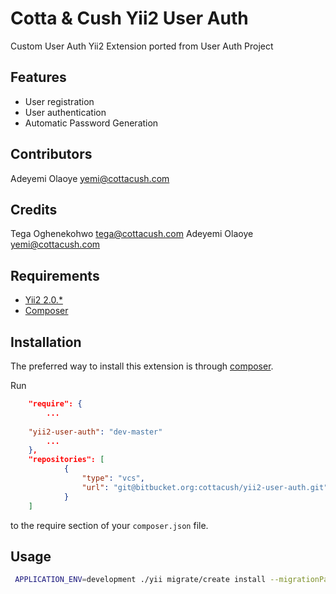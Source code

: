 Cotta & Cush Yii2 User Auth
===========================
Custom User Auth Yii2 Extension ported from User Auth Project

Features
--------
* User registration
* User authentication
* Automatic Password Generation

Contributors
------------
Adeyemi Olaoye <yemi@cottacush.com>

Credits
-------
Tega Oghenekohwo <tega@cottacush.com>
Adeyemi Olaoye <yemi@cottacush.com>

Requirements
------------
* [Yii2 2.0.*](http://www.yiiframework.com/download/)
* [Composer](https://getcomposer.org/doc/00-intro.md#using-composer)


Installation
------------

The preferred way to install this extension is through [composer](http://getcomposer.org/download/).

Run

```json
    "require": {
        ...
        
    "yii2-user-auth": "dev-master"
        ...
    },
    "repositories": [
            {
                "type": "vcs",
                "url": "git@bitbucket.org:cottacush/yii2-user-auth.git"
            }
    ]
```

to the require section of your `composer.json` file.


Usage
-----
```bash
 APPLICATION_ENV=development ./yii migrate/create install --migrationPath=@vendor/yii2-user-auth/migrations
```